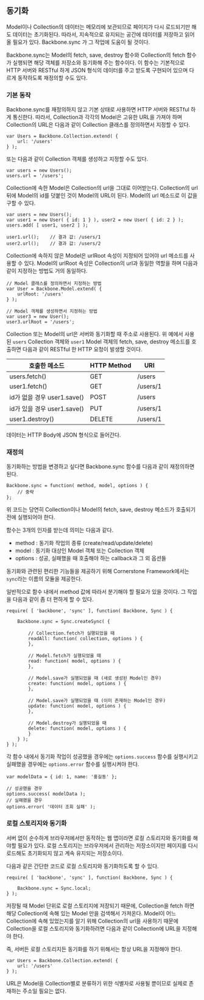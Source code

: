 <!--
{
	"id": 13,
	"title": "동기화",
	"outline": "Model이나 Collection의 데이터는 메모리에 보관되므로 페이지가 다시 로드되기만 해도 데이터는 초기화된다. 따라서, 지속적으로 유지되는 공간에 데이터를 저장하고 읽어올 필요가 있다. Backbone.sync 가 그 작업에 도움이 될 것이다...",
	"tags": ["application"],
	"order": [2, 12],
	"thumbnail": "2.1.12.synchronization.png"
}
-->

동기화
-----
Model이나 Collection의 데이터는 메모리에 보관되므로 페이지가 다시 로드되기만 해도 데이터는 초기화된다. 따라서, 지속적으로 유지되는 공간에 데이터를 저장하고 읽어올 필요가 있다. Backbone.sync 가 그 작업에 도움이 될 것이다.

Backbone.sync는 Model의 fetch, save, destroy 함수와 Collection의 fetch 함수가 실행되면 해당 객체를 저장소와 동기화해 주는 함수이다. 이 함수는 기본적으로 HTTP 서버와 RESTful 하게 JSON 형식의 데이터를 주고 받도록 구현되어 있으며 다르게 동작하도록 재정의할 수도 있다.

### 기본 동작

Backbone.sync를 재정의하지 않고 기본 상태로 사용하면 HTTP 서버와 RESTful 하게 통신한다. 따라서, Collection과 각각의 Model은 고유한 URL을 가져야 하며 Collection의 URL은 다음과 같이 Collection 클래스를 정의하면서 지정할 수 있다.

```
var Users = Backbone.Collection.extend( {
	url: '/users'
} );
```

또는 다음과 같이 Collection 객체를 생성하고 지정할 수도 있다.

```
var users = new Users();
users.url = '/users';
```

Collection에 속한 Model은 Collection의 url을 그대로 이어받는다. Collection의 url 뒤에 Model의 id를 덧붙인 것이 Model의 URL이 된다. Model의 url 메소드로 이 값을 구할 수 있다.

```
var users = new Users();
var user1 = new User( { id: 1 } ), user2 = new User( { id: 2 } );
users.add( [ user1, user2 ] );

user1.url();	// 결과 값: /users/1
user2.url();	// 결과 값: /users/2
```

Collection에 속하지 않은 Model은 urlRoot 속성이 지정되어 있어야 url 메소드를 사용할 수 있다. Model의 urlRoot 속성은 Collection의 url과 동일한 역할을 하며 다음과 같이 지정하는 방법도 거의 동일하다.

```
// Model 클래스를 정의하면서 지정하는 방법
var User = Backbone.Model.extend( {
	urlRoot: '/users'
} );

// Model 객체를 생성하면서 지정하는 방법
var user3 = new User();
user3.urlRoot = '/users';
```

Collection 또는 Model의 url은 서버와 동기화할 때 주소로 사용된다. 위 예에서 사용된 `users` Collection 객체와 `user1` Model 객체의 fetch, save, destroy 메소드를 호출하면 다음과 같이 RESTful 한 HTTP 요청이 발생할 것이다.

<table class="table table-bordered">
	<thead>
		<tr>
			<th class="fixed_table">호출한 메소드</th>
			<th>HTTP Method</th>
			<th class="fixed_table">URI</th>
		</tr>
	</thead>
<tbody>
	<tr>
		<td class="fixed_table">users.fetch()</td>
		<td>GET</td>
		<td class="fixed_table">/users</td>
	</tr>
	<tr>
		<td class="fixed_table">user1.fetch()</td>
		<td>GET</td>
		<td class="fixed_table">/users/1</td>
	</tr>
	<tr>
		<td class="fixed_table">id가 없을 경우 user1.save()</td>
		<td>POST</td>
		<td class="fixed_table">/users</td>
	</tr>
	<tr>
		<td class="fixed_table">id가 있을 경우 user1.save()</td>
		<td>PUT</td>
		<td class="fixed_table">/users/1</td>
	</tr>
	<tr>
		<td class="fixed_table">user1.destroy()</td>
		<td>DELETE</td>
		<td class="fixed_table">/users/1</td>
	</tr>
</tbody>
</table>

데이터는 HTTP Body에 JSON 형식으로 들어간다.

### 재정의

동기화하는 방법을 변경하고 싶다면 Backbone.sync 함수를 다음과 같이 재정의하면 된다.

```
Backbone.sync = function( method, model, options ) {
	// 중략
};
```

위 코드는 당연히 Collection이나 Model의 fetch, save, destroy 메소드가 호출되기 전에 실행되어야 한다.

함수는 3개의 인자를 받는데 의미는 다음과 같다.

- method : 동기화 작업의 종류 (create/read/update/delete)
- model : 동기화 대상인 Model 객체 또는 Collection 객체
- options : 성공, 실패했을 때 호출해야 하는 callback과 그 외 옵션들

동기화와 관련된 편리한 기능들을 제공하기 위해 Cornerstone Framework에서는 `sync`라는 이름의 모듈을 제공한다.

일반적으로 함수 내에서 method 값에 따라서 분기해야 할 필요가 있을 것이다. 그 작업을 다음과 같이 좀 더 편하게 할 수 있다.

```
require( [ 'backbone', 'sync' ], function( Backbone, Sync ) {
	
	Backbone.sync = Sync.createSync( {
	
		// Collection.fetch가 실행되었을 때
		readAll: function( collection, options ) {
		},
		
		// Model.fetch가 실행되었을 때
		read: function( model, options ) {
		},
		
		// Model.save가 실행되었을 때 (새로 생성된 Model인 경우)
		create: function( model, options ) {
		},
		
		// Model.save가 실행되었을 때 (이미 존재하는 Model인 경우)
		update: function( model, options ) {
		},
		
		// Model.destroy가 실행되었을 때
		delete: function( model, options ) {
		}
	} );
} );
```

각 함수 내에서 동기화 작업이 성공했을 경우에는 `options.success` 함수를 실행시키고 실패했을 경우에는 `options.error` 함수를 실행시켜야 한다.

```
var modelData = { id: 1, name: '홍길동' };

// 성공했을 경우
options.success( modelData );
// 실패했을 경우
options.error( '데이터 조회 실패' );
```

### 로컬 스토리지와 동기화

서버 없이 순수하게 브라우저에서만 동작하는 웹 앱이라면 로컬 스토리지와 동기화를 해야할 필요가 있다. 로컬 스토리지는 브라우저에서 관리하는 저장소이지만 페이지를 다시 로드해도 초기화되지 않고 계속 유지되는 저장소이다.

다음과 같은 간단한 코드로 로컬 스토리지와 동기화하도록 할 수 있다.

```
require( [ 'backbone', 'sync' ], function( Backbone, Sync ) {
	
	Backbone.sync = Sync.local;
} );
```

저장될 때 Model 단위로 로컬 스토리지에 저장되기 때문에, Collection을 fetch 하면 해당 Collection에 속해 있는 Model 만을 검색해서 가져온다. Model이 어느 Collection에 속해 있었는지를 알기 위해 Collection의 url을 사용하기 때문에 Collection을 로컬 스토리지와 동기화하려면 다음과 같이 Collection에 URL을 지정해야 한다.

즉, 서버든 로컬 스토리지든 동기화를 하기 위해서는 항상 URL을 지정해야 한다.

```
var Users = Backbone.Collection.extend( {
	url: '/users'
} );
```

URL은 Model을 Collection별로 분류하기 위한 식별자로 사용될 뿐이므로 실제로 존재하는 주소일 필요는 없다.
